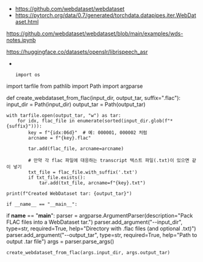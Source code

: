 - https://github.com/webdataset/webdataset
- https://pytorch.org/data/0.7/generated/torchdata.datapipes.iter.WebDataset.html


https://github.com/webdataset/webdataset/blob/main/examples/wds-notes.ipynb

https://huggingface.co/datasets/openslr/librispeech_asr
- ```
  
  
  import os
import tarfile
from pathlib import Path
import argparse

def create_webdataset_from_flac(input_dir, output_tar, suffix=".flac"):
    input_dir = Path(input_dir)
    output_tar = Path(output_tar)

    with tarfile.open(output_tar, "w") as tar:
        for idx, flac_file in enumerate(sorted(input_dir.glob(f"*{suffix}"))):
            key = f"{idx:06d}"  # 예: 000001, 000002 처럼
            arcname = f"{key}.flac"

            tar.add(flac_file, arcname=arcname)

            # 만약 각 flac 파일에 대응하는 transcript 텍스트 파일(.txt)이 있으면 같이 넣기
            txt_file = flac_file.with_suffix('.txt')
            if txt_file.exists():
                tar.add(txt_file, arcname=f"{key}.txt")

    print(f"Created WebDataset tar: {output_tar}")
```
if __name__ == "__main__":
```
if __name__ == "__main__":
    parser = argparse.ArgumentParser(description="Pack FLAC files into a WebDataset tar.")
    parser.add_argument("--input_dir", type=str, required=True, help="Directory with .flac files (and optional .txt)")
    parser.add_argument("--output_tar", type=str, required=True, help="Path to output .tar file")
    args = parser.parse_args()

    create_webdataset_from_flac(args.input_dir, args.output_tar)
```
